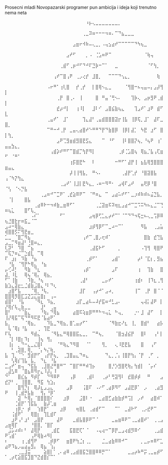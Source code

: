 Prosecni mladi Novopazarski programer pun ambicija i ideja koji trenutno nema neta

⠀⠀⠀⠀⠀⠀⠀⠀⠀⠀⠀⠀⠀⠀⠀⠀⠀⠀⠀⠀⠀⠀⠀⠀⠀⠰⡦⢄⣀⣀⣀⣀⣀⣀⣀⡀⠀⠀⠀⠀⠀⠀⠀⠀⠀⠀⠀⠀⠀⠀⠀⠀⠀⠀⠀⠀⠀⠀⠀⠀⠀⠀⠀⠀⠀
⠀⠀⠀⠀⠀⠀⠀⠀⠀⠀⠀⠀⠀⠀⠀⠀⠀⠀⠀⠀⠀⠀⠀⠀⢀⣀⠽⠶⠒⠒⠒⠲⠶⠄⠉⠙⣦⣀⣀⣀⠀⠀⠀⠀⠀⠀⠀⠀⠀⠀⠀⠀⠀⠀⠀⠀⠀⠀⠀⠀⠀⠀⠀⠀⠀
⠀⠀⠀⠀⠀⠀⠀⠀⠀⠀⠀⠀⠀⠀⠀⠀⠀⠀⠀⠀⠀⣠⣶⠖⠺⠷⠤⢄⣀⡀⠠⢤⣢⣴⠞⠉⠉⠉⠉⠉⠙⠳⢦⣀⠀⠀⠀⠀⠀⠀⠀⠀⠀⠀⠀⠀⠀⠀⠀⠀⠀⠀⠀⠀⠀
⠀⠀⠀⠀⠀⠀⠀⠀⠀⠀⠀⠀⠀⠀⠀⠀⠀⠀⠀⣠⠞⠋⠀⠀⠀⡀⠠⠀⢈⣡⠶⠟⠉⠀⠀⠀⠀⠀⠀⠀⠀⠀⠀⠈⢷⢤⠀⠀⠀⠀⠀⠀⠀⠀⠀⠀⠀⠀⠀⠀⠀⠀⠀⠀⠀
⠀⠀⠀⠀⠀⠀⠀⠀⠀⠀⠀⠀⠀⠀⠀⠀⠀⢀⣾⠋⢀⡶⠚⠋⠙⠚⠏⣙⡷⠒⠉⠁⠀⠀⣀⠀⠀⠀⠀⠀⠀⠀⠀⠀⠈⠋⢳⡀⠀⠀⠀⠀⠀⠀⠀⠀⠀⠀⠀⠀⠀⠀⠀⠀⠀
⠀⠀⠀⠀⠀⠀⠀⠀⠀⠀⠀⠀⠀⠀⠀⢠⠞⠉⣿⢠⠟⠀⢀⡠⢔⡞⠀⣸⣿⡀⠀⠀⠉⠉⠉⠙⢢⣄⡀⠀⠀⠀⠀⠀⠀⠀⠀⢷⠀⠀⠀⠀⠀⠀⠀⠀⠀⠀⠀⠀⠀⠀⠀⠀⠀
⠀⠀⠀⠀⠀⠀⠀⠀⠀⠀⠀⠀⠀⠠⠖⠛⠁⢰⢇⣿⠀⠀⡞⢀⡞⠀⠀⡇⣿⢿⠢⣄⣀⠀⠀⠀⠀⠈⢻⣿⠒⠦⢤⣤⠤⡄⣠⡼⢻⡇⠀⠀⠀⠀⠀⠀⠀⠀⠀⠀⠀⠀⠀⠀⠀
⠀⠀⠀⠀⠀⠀⠀⠀⠀⠀⠀⠀⠀⠀⠀⠀⢀⡟⠀⣿⢀⠄⠀⢸⠀⠀⠀⠀⣿⠀⠛⣤⠈⢛⠢⠄⠀⠀⠀⢹⡷⢄⠀⣠⡶⣻⠟⢀⣾⡇⠀⠀⠀⠀⠀⠀⠀⠀⠀⠀⠀⠀⠀⠀⠀
⠀⠀⠀⠀⠀⠀⠀⠀⠀⠀⠀⠀⠀⠀⠀⠀⣞⡴⠚⡇⠀⠀⢰⠸⡇⠀⠀⣸⠇⠊⠀⣠⣿⣮⣷⢦⣄⠀⠀⠀⢹⣠⠞⠁⣰⠟⠀⣾⠋⣇⠀⠀⠀⠀⠀⠀⠀⠀⠀⠀⠀⠀⠀⠀⠀
⠀⠀⠀⠀⠀⠀⠀⠀⠀⠀⠀⠀⠀⢀⣤⠞⠁⠀⣸⠁⠀⠀⠀⠀⢹⣄⣼⠃⢀⣤⣾⣿⣿⣿⣽⡖⢸⣧⠀⢸⡿⢯⡀⣸⠁⠀⣼⠏⣀⣿⡀⠀⠀⠀⠀⠀⠀⠀⠀⠀⠀⠀⠀⠀⠀
⠀⠀⠀⠀⠀⠀⠀⠀⠀⠀⠀⠀⠀⠉⠛⠒⠚⢀⡟⠀⣀⣤⢄⣴⣿⠞⠑⠛⠛⠙⡟⠙⣷⣿⡿⠀⢸⡿⡇⣼⡁⠀⠳⣟⠀⣰⠋⠀⣿⡇⢳⡀⠀⠀⠀⠀⠀⠀⠀⠀⠀⠀⠀⠀⠀
⠀⠀⠀⠀⠀⠀⠀⠀⠀⠀⠀⠀⠀⠀⠀⠀⣠⠟⢉⣻⣶⣾⣻⣿⣟⣫⣄⠀⠀⠀⠉⠀⠘⠋⠀⠀⢸⠇⣿⣿⡝⢦⡀⠘⢦⠟⠀⢰⠁⣤⣤⣳⣄⡀⠀⠀⠀⠀⠀⠀⠀⠀⠀⠀⠀
⠀⠀⠀⠀⠀⠀⠀⠀⠀⠀⠀⠀⠀⠀⢠⣾⡵⠞⠛⠋⠉⣿⣾⡉⢳⡟⠻⡇⠀⠀⠀⠀⠀⠀⠀⢀⡾⢈⣡⣿⢦⠀⢿⣦⡈⣧⢠⢏⣶⠋⠀⠈⠛⠁⠀⠀⠀⠀⠀⠀⠀⠀⠀⠀⠀
⠀⠀⠀⠀⠀⠀⠀⠀⠀⠀⠀⠀⠀⠀⠀⠀⠀⠀⠀⠀⢰⡯⣿⣟⠓⠀⠀⠇⠀⠀⠀⠀⠀⠀⠒⠛⠋⠁⣼⡟⢸⠀⣦⣧⢿⣻⣿⣿⣿⣶⣤⣄⠀⠀⠀⠀⠀⠀⠀⠀⠀⠀⠀⠀⠀
⠀⠀⠀⠀⠀⠀⠀⠀⠀⠀⠀⠀⠀⠀⠀⠀⠀⠀⠀⠀⡼⢸⢸⢻⣧⡀⠀⠛⠢⠄⠀⠀⠀⠀⠀⠀⢀⣼⡟⢁⡞⠀⠘⣿⣽⣿⣧⠀⠀⢠⠈⠳⡝⢳⣄⠀⠀⠀⠀⠀⠀⠀⠀⠀⠀
⠀⠀⠀⠀⠀⠀⠀⠀⠀⠀⠀⠀⠀⠀⠀⠀⠀⢀⣠⠞⠁⢸⣸⡇⣟⠳⣄⡀⠠⠶⠒⠻⠛⠂⠀⣠⢾⠏⣠⠞⠀⠀⣤⢟⡿⠘⣿⠀⠀⠈⢣⠀⠈⠢⡙⣧⠀⠀⠀⠀⠀⠀⠀⠀⠀
⠀⠀⠀⠀⠀⠀⠀⠀⠀⠀⠀⢀⣠⠶⠚⠉⣉⠟⠁⢀⣞⣵⠿⠟⠉⠀⠈⠛⠶⣄⠀⠉⠀⣠⣴⠥⠞⠋⠁⣀⡰⠾⠷⠾⠦⣬⣙⣧⡀⠀⠈⡇⠀⠀⠀⣿⣧⠀⠀⠀⠀⠀⠀⠀⠀
⠀⠀⠀⠀⠀⠀⠀⠀⠀⢀⣴⠿⠗⠒⠲⠾⣷⣀⣶⠿⠋⠁⠀⠀⠀⠀⠀⠀⢀⣈⣽⣶⠯⠽⢶⣆⣠⣴⠚⠉⣉⠩⠭⠳⠦⣄⣈⠉⢙⠶⢦⣅⠀⠀⠀⣿⠋⢧⡀⠀⠀⠀⠀⠀⠀
⠀⠀⠀⠀⠀⠀⠀⠀⠠⠎⠁⠀⠀⠀⠀⠀⠀⠋⠁⠀⠀⠀⠀⠀⠀⠀⣠⢶⡿⢋⣁⣄⡴⠞⠉⠁⠈⠉⠙⠙⠲⢯⣒⠦⢄⣀⢩⡿⠿⢦⣘⣿⣗⡖⠶⣯⣀⠈⠉⠀⠀⠀⠀⠀⠀
⣠⠴⠒⢿⣷⣄⠀⠀⠀⠀⠀⠀⠀⠀⠀⠀⠀⠀⠀⠀⠀⠀⠀⠀⠀⠀⣰⡾⢻⡿⠋⠉⣀⠴⠒⠉⠁⠀⠀⠀⠀⠀⠻⣧⠀⠀⢀⣠⣥⢾⣿⣿⡫⠍⢻⣟⣶⣀⠀⠀⠀⠀⠀⠀⠀
⣁⣀⠀⠈⣿⡉⠻⣦⠀⠀⠀⠀⠀⠀⠀⠀⠀⠀⠀⠀⠀⠀⠀⠀⢠⠞⠉⢀⣿⡠⢖⠾⠁⠀⠀⠀⠀⠀⠀⠀⠀⠀⠀⣿⣷⠀⣞⢙⣧⣠⣀⡉⠻⣶⣼⠃⢘⣿⠶⣄⡀⠀⠀⠀⠀
⢇⡽⠃⠀⠹⣿⠀⠉⣦⠀⠀⠀⠀⠀⠀⠀⠀⠀⠀⠀⠀⠀⠀⠀⠀⠀⢀⣼⣯⠗⠋⠀⠀⠀⠀⡀⠀⠀⠀⠀⠀⠀⠠⢹⢻⠀⢿⣿⠟⠉⢯⡙⠶⣌⠉⣑⣾⣇⠀⠉⢿⠀⠀⠀⠀
⠏⠀⣰⡆⠀⠹⣷⠀⠘⣦⠀⠀⠀⠀⠀⠀⠀⠀⠀⠀⠀⠀⠀⠀⠀⢀⡾⠋⠁⠀⠀⠀⠀⣠⣾⠁⠀⠀⠀⠀⠀⡴⠃⠈⣏⡆⡀⣻⣦⠀⠘⣧⠀⠈⢻⡟⠓⢿⣄⠀⠘⣦⠀⠀⠀
⡤⢊⠼⡃⠀⠀⠻⣷⠀⠙⣆⠀⠀⠀⠀⠀⠀⠀⠀⠀⠀⠀⠀⠀⢠⡾⠁⠀⠀⠀⠀⠀⠀⣠⠏⠀⠀⠀⠀⠀⠀⢰⠀⠀⢹⣷⠀⠀⣿⣼⡀⠸⣇⠀⠀⢿⢦⠈⢿⡄⠀⢿⣦⡀⠀
⠋⠁⢸⣷⠀⠀⠀⠹⣷⡀⠘⢦⠀⠀⠀⠀⠀⠀⠀⠀⠀⠀⠀⢀⣼⠃⠀⠀⠀⠀⣀⡤⠞⠁⠀⠀⠀⠀⠀⠀⢰⣾⠆⠀⢸⠹⣆⢀⢻⣷⣱⣄⣽⣖⣂⣈⣾⣷⣨⣿⣄⠘⠇⠙⢆
⠀⣰⣿⠋⣧⠀⠀⠀⠈⢿⡀⠘⢧⡀⠀⠀⠀⠀⠀⠀⠀⠀⠀⣸⡏⠀⠀⢠⡴⠚⠁⣠⠴⡀⠀⠀⠀⠀⠀⠀⢸⠉⠀⢀⡟⠀⣿⠈⠈⣿⣿⢿⡻⣿⣏⣩⣝⣩⣍⣭⣿⡆⠀⢠⠤
⣾⣿⠃⠀⠘⣧⠀⠀⠀⠈⠻⣆⠀⠹⣦⡀⠀⠀⠀⠀⠀⠀⣰⡏⣀⣴⠧⠤⠼⡞⣯⠶⠚⣃⣠⠄⠀⠀⠀⠀⠀⠀⢤⢼⡅⣼⠟⠀⡇⡜⢿⡎⢧⣀⣷⣀⣀⠀⠀⠀⣸⠃⠀⢀⣤
⣿⠃⠀⠀⠈⠈⣷⣄⠀⠀⠀⠘⢷⡄⠙⢿⣦⠀⠀⠀⠀⣴⣿⠯⢵⣶⡿⠛⠛⠓⠲⢤⣅⠀⠓⢤⡀⠀⠀⠀⡐⠂⣸⠀⣼⠋⠀⠀⡇⢸⡜⢿⣯⠉⢯⠙⠛⠻⠯⣟⠈⣧⣴⠟⠁
⣧⡀⠀⠀⠀⠀⠈⢿⣦⡀⠀⠀⠀⠹⣧⣀⠙⢿⣦⡀⣿⢁⣤⡴⠋⠁⠀⠀⠀⠀⠀⠀⠈⠻⣷⣖⠜⣆⠀⢸⡀⠀⣿⣾⠃⠀⠀⣴⡧⠀⢧⠈⢿⡆⠘⣧⠀⠀⠀⢀⠀⢹⣟⠀⠀
⠏⢧⠀⠀⠀⠀⠀⠀⠻⣾⣄⠀⠀⠀⠈⠻⣧⣄⠛⢿⣿⣿⣯⣄⣀⡀⠀⠉⠛⢦⡀⠀⠀⠀⠈⣿⣲⣼⣮⡟⠀⠀⣿⠇⠀⠀⢠⠃⡇⠀⠈⡇⠸⣿⡆⠹⡆⠀⠀⢸⢦⠀⢻⡄⠀
⠀⢸⡆⠀⡀⠙⠒⣄⣀⣌⣿⠇⠀⠀⠀⠀⠈⠛⢷⣄⠙⠻⣿⠀⠀⠈⠁⠀⠀⠀⢻⡀⠀⠀⢄⠸⣟⣟⣧⠀⠀⠀⣿⠀⠀⢠⠋⠀⠀⠀⠀⠃⢀⣽⣿⡀⢿⡀⠀⠈⡄⠳⡌⢷⡀
⣧⠀⢹⡀⠈⠑⠀⣻⣾⡟⠋⠀⢠⡞⡟⢦⡀⠀⢀⣹⣿⣤⣄⠙⠶⣄⠀⠀⠀⠀⠀⠙⣄⡀⡈⡄⢸⣿⡟⢳⡄⠈⡟⠀⢀⠋⠀⡀⠀⠀⠀⢣⢿⡎⢹⣧⠀⣧⡀⠀⠙⣆⠀⠘⣧
⣉⣠⠞⠁⣶⢤⠀⠙⣯⣧⠀⢀⣸⣿⣜⠛⣿⠛⠉⠀⠉⣿⡏⠛⠛⠾⢹⡦⠀⠀⠀⠀⣿⡘⡱⣻⣿⢟⢷⡄⢳⣾⡇⠀⠈⡤⠎⠀⠀⢀⣼⣣⠿⠀⠈⣿⣦⠿⠻⡖⣄⠸⡼⡄⠸
⠙⠁⠀⠀⣿⣎⣦⠀⠻⡾⡏⠀⠀⠙⠻⠿⠟⠀⠀⠀⢠⡿⠀⠀⠀⢀⣾⠇⠀⠀⢀⡴⠃⢛⣽⢻⠇⠀⣞⣿⡾⡾⠀⠀⠛⠀⠀⠀⣠⣞⡝⠃⢀⠀⢸⣿⣿⡀⠀⠻⣯⠀⢳⣱⡄
⠀⠀⠀⠀⣿⢻⡙⡆⠀⢿⡼⣆⣠⣠⣄⠀⠀⠀⠀⣠⡿⠀⠀⠀⢨⣿⠏⠀⠠⠔⠋⢀⣴⡿⠻⠋⠀⣠⣼⣟⡿⠁⠀⡠⠀⠀⢀⣴⣻⠟⠀⠀⢸⢀⣾⡛⣧⣷⠀⠀⢻⡄⠘⡿⠁
⠀⠀⠀⠀⣽⠀⠓⢿⡄⠈⣿⣿⣿⣿⠎⠀⠀⠀⣰⡿⠀⠀⠀⣨⣿⠇⠐⠀⠀⣀⣴⣿⣋⣴⣷⣷⡾⠛⢩⡇⠀⡠⠞⠀⠀⣴⣿⠾⠁⠀⠀⠀⢈⣾⡟⠁⢹⣯⣧⠀⠀⣷⡼⢁⣶
⠀⠀⠀⢰⡿⡐⠀⡾⠀⠀⢱⣿⡟⠁⠀⠀⠀⣰⡿⠀⠀⠀⢶⣿⣇⠀⢀⣴⣾⠋⠉⠀⠀⠀⠉⠁⠀⣀⣼⠗⠋⠀⢀⡠⣞⠟⠉⠀⠀⠀⠀⢨⣾⠟⠁⠀⠀⢿⣿⡆⠀⢹⣇⣾⠏
⠀⠀⣰⠟⢠⠃⣰⠃⠀⣠⣿⡟⠀⠀⠀⠀⣼⠟⠀⠀⠀⣀⣾⣧⣿⡿⠟⠉⠈⠀⠀⠀⠀⣀⣤⣶⠿⠟⠉⢀⣀⣴⣿⠞⠁⠀⢀⢀⣠⣠⣶⢿⡏⠀⠀⠀⠀⠘⣿⣿⡀⠈⣿⡏⠀
⠀⣨⡥⠴⠾⠆⠃⠀⣼⢿⡟⠀⠀⠀⢀⣾⣏⠀⠀⠀⣯⣿⣟⢏⠁⠈⠀⠀⠠⢤⢴⠒⠉⡿⡟⣀⣠⢴⣾⡻⠿⠊⠀⠀⠀⠀⢀⣠⣾⠟⢡⣾⠁⠀⠀⠀⠀⢠⠟⢿⣷⠴⠻⡇⠀
⠆⠀⠀⠀⠀⢰⢀⣾⢻⠟⠀⠀⠀⢀⡾⡿⠋⠀⠀⣶⣿⠟⢳⣈⡆⢀⡀⠀⠀⠀⣈⣀⣴⣷⠿⠿⠚⠉⠀⠀⠀⠀⡀⣀⡤⠶⠿⠋⣁⣴⠟⠹⣦⡠⣤⣴⣤⣻⡄⠀⢿⣦⠀⢱⡄
⠀⠀⠀⠀⢀⣀⣸⣭⠀⠀⠀⠀⣵⣿⡇⠁⢀⠄⣴⠿⢀⣠⣾⣿⣯⣙⣿⣿⠿⠿⡛⠉⠁⠀⠀⠀⠀⠀⣀⣠⡴⠷⠛⡭⢀⣀⣤⡾⠋⠁⢀⡴⢏⣵⣿⣯⣹⣿⠙⣝⣾⣿⡎⠉⠁⠀⠀⠀⠀⠀⠀⠀⠀⠀⠀⠀⠀⠀⠀⠀⠀⠀⠀⠀⠀⠀⠀⠀⠀⠀⠀
